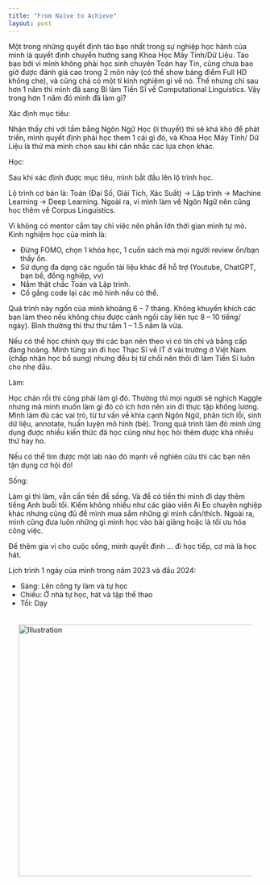 ```yaml
---
title: "From Naïve to Achieve"
layout: post
---
```

Một trong những quyết định táo bạo nhất trong sự nghiệp học hành của mình là quyết định chuyển hướng sang Khoa Học Máy Tính/Dữ Liệu. Táo bạo bởi vì mình không phải học sinh chuyên Toán hay Tin, cũng chưa bao giờ được đánh giá cao trong 2 môn này (có thể show bảng điểm Full HD không che), và cũng chả có một tí kinh nghiệm gì về nó. Thế nhưng chỉ sau hơn 1 năm thì mình đã sang Bỉ làm Tiến Sĩ về Computational Linguistics. Vậy trong hơn 1 năm đó mình đã làm gì?

Xác định mục tiêu:

Nhận thấy chỉ với tấm bằng Ngôn Ngữ Học (lí thuyết) thì sẽ khá khó để phát triển, mình quyết định phải học them 1 cái gì đó, và Khoa Học Máy Tính/ Dữ Liệu là thứ mà mình chọn sau khi cân nhắc các lựa chọn khác.

Học:

Sau khi xác định được mục tiêu, mình bắt đầu lên lộ trình học.

Lộ trình cơ bản là: Toán (Đại Số, Giải Tích, Xác Suất) -> Lập trình -> Machine Learning -> Deep Learning. Ngoài ra, vì mình làm về Ngôn 
Ngữ nên cũng học thêm về Corpus Linguistics.

Vì không có mentor cầm tay chỉ việc nên phần lớn thời gian mình tự mò. Kinh nghiệm học của mình là:
- Đừng FOMO, chọn 1 khóa học, 1 cuốn sách mà mọi người review ổn/bạn thấy ổn.
- Sử dụng đa dạng các nguồn tài liệu khác để hỗ trợ (Youtube, ChatGPT, bạn bề, đồng nghiệp, vv)
- Nắm thật chắc Toán và Lập trình.
- Cố gắng code lại các mô hình nếu có thể.

Quá trình này ngốn của mình khoảng 6 – 7 tháng. Không khuyến khích các bạn làm theo nếu không chịu được cảnh ngồi cày liên tục 8 – 10 tiếng/ ngày). Bình thường thì thư thư tầm 1 – 1.5 năm là vừa.

Nếu có thể học chính quy thì các bạn nên theo vì có tín chỉ và bằng cấp đàng hoàng. Mình từng xin đi học Thạc Sĩ về IT ở vài trường ở Việt Nam (chấp nhận học bổ sung) nhưng đều bị từ chối nên thôi đi làm Tiến Sĩ luôn cho nhẹ đầu.

Làm:

Học chán rồi thì cũng phải làm gì đó. Thường thì mọi người sẽ nghịch Kaggle nhưng mà mình muốn làm gì đó có ích hơn nên xin đi thực tập không lương. Mình làm đủ các vai trò, từ tư vấn về khía cạnh Ngôn Ngữ, phân tích lỗi, sinh dữ liệu, annotate, huấn luyện mô hình (bé). Trong quá trình làm đó mình ứng dụng được nhiều kiến thức đã học cũng như học hỏi thêm được khá nhiều thứ hay ho.

Nếu có thể tìm được một lab nào đó mạnh về nghiên cứu thì các bạn nên tận dụng cơ hội đó!

Sống:

Làm gì thì làm, vẫn cần tiền để sống. Và để có tiền thì mình đi dạy thêm tiếng Anh buổi tối. Kiếm không nhiều như các giáo viên Ai Eo chuyên nghiệp khác nhưng cũng đủ để mình mua sắm những gì mình cần/thích. Ngoài ra, mình cũng đưa luôn những gì mình học vào bài giảng hoặc là tối ưu hóa công việc.

Để thêm gia vị cho cuộc sống, mình quyết định … đi học tiếp, cơ mà là học hát.

Lịch trình 1 ngày của mình trong năm 2023 và đầu 2024:
- Sáng: Lên công ty làm và tự học
- Chiều: Ở nhà tự học, hát và tập thể thao
- Tối: Dạy

<div style="display: flex; justify-content: center; padding: 20px;">
    <img src="{{ site.baseurl }}/assets/media/posts/2024-11-01-from-naive-to-achieve.jpg" alt="Illustration" style="width: 500px; height: auto;">
</div>
